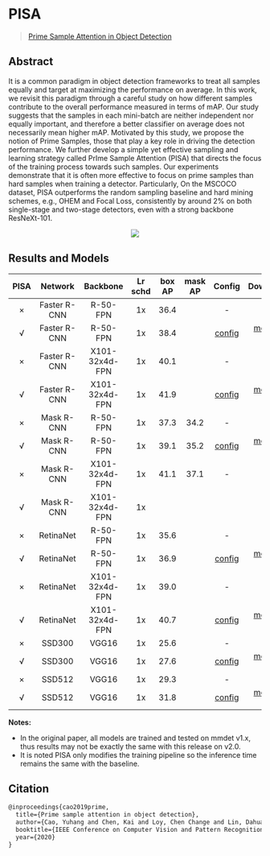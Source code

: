 # PISA

> [Prime Sample Attention in Object Detection](https://arxiv.org/abs/1904.04821)

<!-- [ALGORITHM] -->

## Abstract

It is a common paradigm in object detection frameworks to treat all samples equally and target at maximizing the performance on average. In this work, we revisit this paradigm through a careful study on how different samples contribute to the overall performance measured in terms of mAP. Our study suggests that the samples in each mini-batch are neither independent nor equally important, and therefore a better classifier on average does not necessarily mean higher mAP. Motivated by this study, we propose the notion of Prime Samples, those that play a key role in driving the detection performance. We further develop a simple yet effective sampling and learning strategy called PrIme Sample Attention (PISA) that directs the focus of the training process towards such samples. Our experiments demonstrate that it is often more effective to focus on prime samples than hard samples when training a detector. Particularly, On the MSCOCO dataset, PISA outperforms the random sampling baseline and hard mining schemes, e.g., OHEM and Focal Loss, consistently by around 2% on both single-stage and two-stage detectors, even with a strong backbone ResNeXt-101.

<div align=center>
<img src="https://user-images.githubusercontent.com/40661020/143970710-5cfd5960-fcf9-4e32-860a-acd46ce5d274.png"/>
</div>

## Results and Models

| PISA |   Network    |    Backbone    | Lr schd | box AP | mask AP |                                                         Config                                                          |                                                                                                                                                              Download                                                                                                                                                              |
| :--: | :----------: | :------------: | :-----: | :----: | :-----: | :---------------------------------------------------------------------------------------------------------------------: | :--------------------------------------------------------------------------------------------------------------------------------------------------------------------------------------------------------------------------------------------------------------------------------------------------------------------------------: |
|  ×   | Faster R-CNN |    R-50-FPN    |   1x    |  36.4  |         |                                                            -                                                            |                                                                                                                                                                                                                                                                                                                                    |
|  √   | Faster R-CNN |    R-50-FPN    |   1x    |  38.4  |         |    [config](https://github.com/open-mmlab/mmdetection/tree/master/configs/pisa/pisa_faster_rcnn_r50_fpn_1x_coco.py)     |               [model](https://download.openmmlab.com/mmdetection/v2.0/pisa/pisa_faster_rcnn_r50_fpn_1x_coco/pisa_faster_rcnn_r50_fpn_1x_coco-dea93523.pth) \| [log](https://download.openmmlab.com/mmdetection/v2.0/pisa/pisa_faster_rcnn_r50_fpn_1x_coco/pisa_faster_rcnn_r50_fpn_1x_coco_20200506_185619.log.json)               |
|  ×   | Faster R-CNN | X101-32x4d-FPN |   1x    |  40.1  |         |                                                            -                                                            |                                                                                                                                                                                                                                                                                                                                    |
|  √   | Faster R-CNN | X101-32x4d-FPN |   1x    |  41.9  |         | [config](https://github.com/open-mmlab/mmdetection/tree/master/configs/pisa/pisa_faster_rcnn_x101_32x4d_fpn_1x_coco.py) | [model](https://download.openmmlab.com/mmdetection/v2.0/pisa/pisa_faster_rcnn_x101_32x4d_fpn_1x_coco/pisa_faster_rcnn_x101_32x4d_fpn_1x_coco-e4accec4.pth) \| [log](https://download.openmmlab.com/mmdetection/v2.0/pisa/pisa_faster_rcnn_x101_32x4d_fpn_1x_coco/pisa_faster_rcnn_x101_32x4d_fpn_1x_coco_20200505_181503.log.json) |
|  ×   | Mask   R-CNN |    R-50-FPN    |   1x    |  37.3  |  34.2   |                                                            -                                                            |                                                                                                                                                                                                                                                                                                                                    |
|  √   | Mask   R-CNN |    R-50-FPN    |   1x    |  39.1  |  35.2   |     [config](https://github.com/open-mmlab/mmdetection/tree/master/configs/pisa/pisa_mask_rcnn_r50_fpn_1x_coco.py)      |                   [model](https://download.openmmlab.com/mmdetection/v2.0/pisa/pisa_mask_rcnn_r50_fpn_1x_coco/pisa_mask_rcnn_r50_fpn_1x_coco-dfcedba6.pth) \| [log](https://download.openmmlab.com/mmdetection/v2.0/pisa/pisa_mask_rcnn_r50_fpn_1x_coco/pisa_mask_rcnn_r50_fpn_1x_coco_20200508_150500.log.json)                   |
|  ×   | Mask   R-CNN | X101-32x4d-FPN |   1x    |  41.1  |  37.1   |                                                            -                                                            |                                                                                                                                                                                                                                                                                                                                    |
|  √   | Mask   R-CNN | X101-32x4d-FPN |   1x    |        |         |                                                                                                                         |                                                                                                                                                                                                                                                                                                                                    |
|  ×   |  RetinaNet   |    R-50-FPN    |   1x    |  35.6  |         |                                                            -                                                            |                                                                                                                                                                                                                                                                                                                                    |
|  √   |  RetinaNet   |    R-50-FPN    |   1x    |  36.9  |         |     [config](https://github.com/open-mmlab/mmdetection/tree/master/configs/pisa/pisa_retinanet_r50_fpn_1x_coco.py)      |                   [model](https://download.openmmlab.com/mmdetection/v2.0/pisa/pisa_retinanet_r50_fpn_1x_coco/pisa_retinanet_r50_fpn_1x_coco-76409952.pth) \| [log](https://download.openmmlab.com/mmdetection/v2.0/pisa/pisa_retinanet_r50_fpn_1x_coco/pisa_retinanet_r50_fpn_1x_coco_20200504_014311.log.json)                   |
|  ×   |  RetinaNet   | X101-32x4d-FPN |   1x    |  39.0  |         |                                                            -                                                            |                                                                                                                                                                                                                                                                                                                                    |
|  √   |  RetinaNet   | X101-32x4d-FPN |   1x    |  40.7  |         |  [config](https://github.com/open-mmlab/mmdetection/tree/master/configs/pisa/pisa_retinanet_x101_32x4d_fpn_1x_coco.py)  |     [model](https://download.openmmlab.com/mmdetection/v2.0/pisa/pisa_retinanet_x101_32x4d_fpn_1x_coco/pisa_retinanet_x101_32x4d_fpn_1x_coco-a0c13c73.pth) \| [log](https://download.openmmlab.com/mmdetection/v2.0/pisa/pisa_retinanet_x101_32x4d_fpn_1x_coco/pisa_retinanet_x101_32x4d_fpn_1x_coco_20200505_001404.log.json)     |
|  ×   |    SSD300    |     VGG16      |   1x    |  25.6  |         |                                                            -                                                            |                                                                                                                                                                                                                                                                                                                                    |
|  √   |    SSD300    |     VGG16      |   1x    |  27.6  |         |            [config](https://github.com/open-mmlab/mmdetection/tree/master/configs/pisa/pisa_ssd300_coco.py)             |                                               [model](https://download.openmmlab.com/mmdetection/v2.0/pisa/pisa_ssd300_coco/pisa_ssd300_coco-710e3ac9.pth) \| [log](https://download.openmmlab.com/mmdetection/v2.0/pisa/pisa_ssd300_coco/pisa_ssd300_coco_20200504_144325.log.json)                                               |
|  ×   |    SSD512    |     VGG16      |   1x    |  29.3  |         |                                                            -                                                            |                                                                                                                                                                                                                                                                                                                                    |
|  √   |    SSD512    |     VGG16      |   1x    |  31.8  |         |            [config](https://github.com/open-mmlab/mmdetection/tree/master/configs/pisa/pisa_ssd512_coco.py)             |                                               [model](https://download.openmmlab.com/mmdetection/v2.0/pisa/pisa_ssd512_coco/pisa_ssd512_coco-247addee.pth) \| [log](https://download.openmmlab.com/mmdetection/v2.0/pisa/pisa_ssd512_coco/pisa_ssd512_coco_20200508_131030.log.json)                                               |

**Notes:**

- In the original paper, all models are trained and tested on mmdet v1.x, thus results may not be exactly the same with this release on v2.0.
- It is noted PISA only modifies the training pipeline so the inference time remains the same with the baseline.

## Citation

```latex
@inproceedings{cao2019prime,
  title={Prime sample attention in object detection},
  author={Cao, Yuhang and Chen, Kai and Loy, Chen Change and Lin, Dahua},
  booktitle={IEEE Conference on Computer Vision and Pattern Recognition},
  year={2020}
}
```
